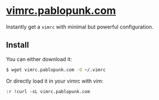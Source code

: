 # [vimrc.pablopunk.com](https://vimrc.pablopunk.com)

Instantly get a `vimrc` with minimal but powerful configuration.

## Install

You can either download it:

```bash
$ wget vimrc.pablopunk.com -O ~/.vimrc
```

Or directly load it in your vimrc with vim:

```viml
:r !curl -sL vimrc.pablopunk.com
```

